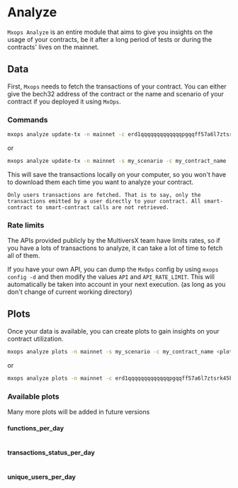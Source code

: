 # Analyze

`Mxops Analyze` is an entire module that aims to give you insights on the usage of your contracts, be it after a long period of tests or during the contracts' lives on the mainnet.

## Data

First, `Mxops` needs to fetch the transactions of your contract. You can either give the bech32 address of the contract or the name and scenario of your contract if you deployed it using `MxOps`.

### Commands

```bash
mxops analyze update-tx -n mainnet -c erd1qqqqqqqqqqqqqpgqqff57a6l7ztsrk45k9grjs4npvla9jyktnqqhmwngx
```

or 

```bash
mxops analyze update-tx -n mainnet -s my_scenario -c my_contract_name
```

This will save the transactions locally on your computer, so you won't have to download them each time you want to analyze your contract.

```{note}
Only users transactions are fetched. That is to say, only the transactions emitted by a user directly to your contract. All smart-contract to smart-contract calls are not retrieved.
```

### Rate limits

The APIs provided publicly by the MultiversX team have limits rates, so if you have a lots of transactions to analyze, it can take a lot of time to fetch all of them.

If you have your own API, you can dump the `MxOps` config by using `mxops config -d` and then modify the values `API` and `API_RATE_LIMIT`. This will automatically be taken into account in your next execution. (as long as you don't change of current working directory)

## Plots

Once your data is available, you can create plots to gain insights on your contract utilization.

```bash
mxops analyze plots -n mainnet -s my_scenario -c my_contract_name <plot_1> <plot_2>
```

or

```bash
mxops analyze plots -n mainnet -c erd1qqqqqqqqqqqqqpgqqff57a6l7ztsrk45k9grjs4npvla9jyktnqqhmwngx <plot_1> <plot_2>
```

### Available plots

Many more plots will be added in future versions

#### functions_per_day

```{thumbnail} ../images/functions_per_day.png
```

#### transactions_status_per_day

```{thumbnail} ../images/transactions_status_per_day.png
```

#### unique_users_per_day

```{thumbnail} ../images/unique_users_per_day.png
```